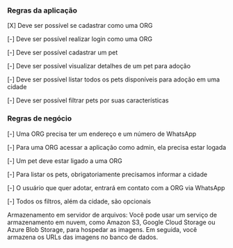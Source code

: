### Regras da aplicação

[X] Deve ser possível se cadastrar como uma ORG

[-] Deve ser possível realizar login como uma ORG

[-] Deve ser possível cadastrar um pet

[-] Deve ser possível visualizar detalhes de um pet para adoção

[-] Deve ser possível listar todos os pets disponíveis para adoção em uma cidade

[-] Deve ser possível filtrar pets por suas características

### Regras de negócio

[-] Uma ORG precisa ter um endereço e um número de WhatsApp

[-] Para uma ORG acessar a aplicação como admin, ela precisa estar logada

[-] Um pet deve estar ligado a uma ORG

[-] Para listar os pets, obrigatoriamente precisamos informar a cidade

[-] O usuário que quer adotar, entrará em contato com a ORG via WhatsApp

[-] Todos os filtros, além da cidade, são opcionais

Armazenamento em servidor de arquivos: Você pode usar um serviço de armazenamento em nuvem, como Amazon S3, Google Cloud Storage ou Azure Blob Storage, para hospedar as imagens. Em seguida, você armazena os URLs das imagens no banco de dados.

